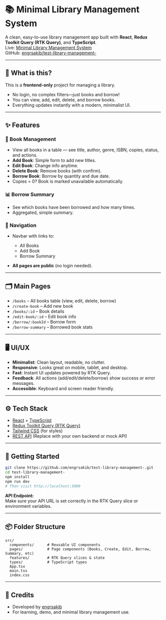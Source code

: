 # 📚 Minimal Library Management System

A clean, easy-to-use library management app built with **React**, **Redux Toolkit Query (RTK Query)**, and **TypeScript**.  
Live: [Minimal Library Management System](https://engrsakib-level-2-ass4.surge.sh/)  
GitHub: [engrsakib/test-library-management-](https://github.com/engrsakib/test-library-management-)

---

## 🎯 What is this?

This is a **frontend-only** project for managing a library.  
- No login, no complex filters—just books and borrow!
- You can view, add, edit, delete, and borrow books.
- Everything updates instantly with a modern, minimalist UI.

---

## ✨ Features

### 📖 Book Management
- View all books in a table — see title, author, genre, ISBN, copies, status, and actions.
- **Add Book**: Simple form to add new titles.
- **Edit Book**: Change info anytime.
- **Delete Book**: Remove books (with confirm).
- **Borrow Book**: Borrow by quantity and due date.
- Copies = 0? Book is marked unavailable automatically.

### 📊 Borrow Summary
- See which books have been borrowed and how many times.
- Aggregated, simple summary.

### 🧭 Navigation
- Navbar with links to:  
  - All Books
  - Add Book
  - Borrow Summary

- **All pages are public** (no login needed).

---

## 🗂️ Main Pages

- `/books` – All books table (view, edit, delete, borrow)
- `/create-book` – Add new book
- `/books/:id` – Book details
- `/edit-book/:id` – Edit book info
- `/borrow/:bookId` – Borrow form
- `/borrow-summary` – Borrowed book stats

---

## 🖥️ UI/UX

- **Minimalist**: Clean layout, readable, no clutter.
- **Responsive**: Looks great on mobile, tablet, and desktop.
- **Fast**: Instant UI updates powered by RTK Query.
- **Feedback**: All actions (add/edit/delete/borrow) show success or error messages.
- **Accessible**: Keyboard and screen reader friendly.

---

## ⚙️ Tech Stack

- [React](https://react.dev/) + [TypeScript](https://www.typescriptlang.org/)
- [Redux Toolkit Query (RTK Query)](https://redux-toolkit.js.org/rtk-query/overview)
- [Tailwind CSS](https://tailwindcss.com/) (for styles)
- [REST API](#) (Replace with your own backend or mock API)

---

## 🚀 Getting Started

```bash
git clone https://github.com/engrsakib/test-library-management-.git
cd test-library-management-
npm install
npm run dev
# Then visit http://localhost:3000
```

**API Endpoint:**  
Make sure your API URL is set correctly in the RTK Query slice or environment variables.

---

## 📦 Folder Structure

```
src/
  components/      # Reusable UI components
  pages/           # Page components (Books, Create, Edit, Borrow, Summary, etc)
  features/        # RTK Query slices & state
  types/           # TypeScript types
  App.tsx
  main.tsx
  index.css
```

---

## 🙏 Credits

- Developed by [engrsakib](https://github.com/engrsakib)
- For learning, demo, and minimal library management use.


